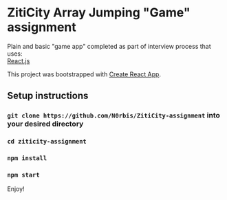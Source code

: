 # ZitiCity Array Jumping "Game" assignment
Plain and basic "game app" completed as part of interview process that uses:  
[React.js](https://reactjs.org/)  

This project was bootstrapped with [Create React App](https://github.com/facebook/create-react-app).

## Setup instructions


### `git clone https://github.com/N0rbis/ZitiCity-assignment` into your desired directory


### `cd ziticity-assignment`

### `npm install`

### `npm start`

Enjoy!

